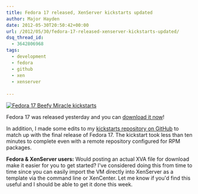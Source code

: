 ```yaml
---
title: Fedora 17 released, XenServer kickstarts updated
author: Major Hayden
date: 2012-05-30T20:50:42+00:00
url: /2012/05/30/fedora-17-released-xenserver-kickstarts-updated/
dsq_thread_id:
  - 3642806968
tags:
  - development
  - fedora
  - github
  - xen
  - xenserver

---
```

[<img src="/wp-content/uploads/2012/05/its-a-beefy-miracle.png" alt="Fedora 17 Beefy Miracle kickstarts" title="Fedora 17 Beefy Miracle kickstarts" width="600" height="304" class="alignnone size-full wp-image-3383" srcset="/wp-content/uploads/2012/05/its-a-beefy-miracle.png 600w, /wp-content/uploads/2012/05/its-a-beefy-miracle-300x152.png 300w" sizes="(max-width: 600px) 100vw, 600px" />][1]

Fedora 17 was released yesterday and you can [download it now][2]!

In addition, I made some edits to my [kickstarts repository on GitHub][3] to match up with the final release of Fedora 17. The kickstart took less than ten minutes to complete even with a remote repository configured for RPM packages.

**Fedora & XenServer users:** Would posting an actual XVA file for download make it easier for you to get started? I've considered doing this from time to time since you can easily import the VM directly into XenServer as a template via the command line or XenCenter. Let me know if you'd find this useful and I should be able to get it done this week.

 [1]: /wp-content/uploads/2012/05/its-a-beefy-miracle.png
 [2]: http://fedoraproject.org/en/get-fedora-options
 [3]: https://github.com/rackerhacker/kickstarts
